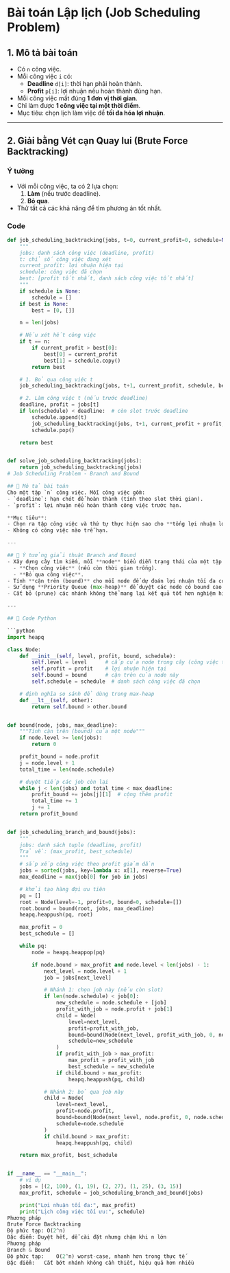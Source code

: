 # Bài toán Lập lịch (Job Scheduling Problem)

## 1. Mô tả bài toán
- Có `n` công việc.
- Mỗi công việc `i` có:
  - **Deadline** `d[i]`: thời hạn phải hoàn thành.
  - **Profit** `p[i]`: lợi nhuận nếu hoàn thành đúng hạn.
- Mỗi công việc mất đúng **1 đơn vị thời gian**.
- Chỉ làm được **1 công việc tại một thời điểm**.
- Mục tiêu: chọn lịch làm việc để **tối đa hóa lợi nhuận**.

---

## 2. Giải bằng Vét cạn Quay lui (Brute Force Backtracking)

### Ý tưởng
- Với mỗi công việc, ta có 2 lựa chọn:
  1. **Làm** (nếu trước deadline).
  2. **Bỏ qua**.
- Thử tất cả các khả năng để tìm phương án tốt nhất.

### Code

```python
def job_scheduling_backtracking(jobs, t=0, current_profit=0, schedule=None, best=None):
    """
    jobs: danh sách công việc (deadline, profit)
    t: chỉ số công việc đang xét
    current_profit: lợi nhuận hiện tại
    schedule: công việc đã chọn
    best: [profit tốt nhất, danh sách công việc tốt nhất]
    """
    if schedule is None:
        schedule = []
    if best is None:
        best = [0, []]

    n = len(jobs)

    # Nếu xét hết công việc
    if t == n:
        if current_profit > best[0]:
            best[0] = current_profit
            best[1] = schedule.copy()
        return best

    # 1. Bỏ qua công việc t
    job_scheduling_backtracking(jobs, t+1, current_profit, schedule, best)

    # 2. Làm công việc t (nếu trước deadline)
    deadline, profit = jobs[t]
    if len(schedule) < deadline:  # còn slot trước deadline
        schedule.append(t)
        job_scheduling_backtracking(jobs, t+1, current_profit + profit, schedule, best)
        schedule.pop()

    return best


def solve_job_scheduling_backtracking(jobs):
    return job_scheduling_backtracking(jobs)
# Job Scheduling Problem - Branch and Bound

## 📌 Mô tả bài toán
Cho một tập `n` công việc. Mỗi công việc gồm:
- `deadline`: hạn chót để hoàn thành (tính theo slot thời gian).
- `profit`: lợi nhuận nếu hoàn thành công việc trước hạn.

**Mục tiêu**:
- Chọn ra tập công việc và thứ tự thực hiện sao cho **tổng lợi nhuận lớn nhất**.
- Không có công việc nào trễ hạn.

---

## 📌 Ý tưởng giải thuật Branch and Bound
- Xây dựng cây tìm kiếm, mỗi **node** biểu diễn trạng thái của một tập công việc:
  - **Chọn công việc** (nếu còn thời gian trống).
  - **Bỏ qua công việc**.
- Tính **cận trên (bound)** cho mỗi node để dự đoán lợi nhuận tối đa có thể đạt được từ node đó.
- Sử dụng **Priority Queue (max-heap)** để duyệt các node có bound cao nhất trước.
- Cắt bỏ (prune) các nhánh không thể mang lại kết quả tốt hơn nghiệm hiện tại.

---

## 📌 Code Python

```python
import heapq

class Node:
    def __init__(self, level, profit, bound, schedule):
        self.level = level      # cấp của node trong cây (công việc thứ mấy)
        self.profit = profit    # lợi nhuận hiện tại
        self.bound = bound      # cận trên của node này
        self.schedule = schedule  # danh sách công việc đã chọn

    # định nghĩa so sánh để dùng trong max-heap
    def __lt__(self, other):
        return self.bound > other.bound


def bound(node, jobs, max_deadline):
    """Tính cận trên (bound) của một node"""
    if node.level >= len(jobs):
        return 0

    profit_bound = node.profit
    j = node.level + 1
    total_time = len(node.schedule)

    # duyệt tiếp các job còn lại
    while j < len(jobs) and total_time < max_deadline:
        profit_bound += jobs[j][1]  # cộng thêm profit
        total_time += 1
        j += 1
    return profit_bound


def job_scheduling_branch_and_bound(jobs):
    """
    jobs: danh sách tuple (deadline, profit)
    Trả về: (max_profit, best_schedule)
    """
    # sắp xếp công việc theo profit giảm dần
    jobs = sorted(jobs, key=lambda x: x[1], reverse=True)
    max_deadline = max(job[0] for job in jobs)

    # khởi tạo hàng đợi ưu tiên
    pq = []
    root = Node(level=-1, profit=0, bound=0, schedule=[])
    root.bound = bound(root, jobs, max_deadline)
    heapq.heappush(pq, root)

    max_profit = 0
    best_schedule = []

    while pq:
        node = heapq.heappop(pq)

        if node.bound > max_profit and node.level < len(jobs) - 1:
            next_level = node.level + 1
            job = jobs[next_level]

            # Nhánh 1: chọn job này (nếu còn slot)
            if len(node.schedule) < job[0]:
                new_schedule = node.schedule + [job]
                profit_with_job = node.profit + job[1]
                child = Node(
                    level=next_level,
                    profit=profit_with_job,
                    bound=bound(Node(next_level, profit_with_job, 0, new_schedule), jobs, max_deadline),
                    schedule=new_schedule
                )
                if profit_with_job > max_profit:
                    max_profit = profit_with_job
                    best_schedule = new_schedule
                if child.bound > max_profit:
                    heapq.heappush(pq, child)

            # Nhánh 2: bỏ qua job này
            child = Node(
                level=next_level,
                profit=node.profit,
                bound=bound(Node(next_level, node.profit, 0, node.schedule), jobs, max_deadline),
                schedule=node.schedule
            )
            if child.bound > max_profit:
                heapq.heappush(pq, child)

    return max_profit, best_schedule


if __name__ == "__main__":
    # ví dụ
    jobs = [(2, 100), (1, 19), (2, 27), (1, 25), (3, 15)]
    max_profit, schedule = job_scheduling_branch_and_bound(jobs)

    print("Lợi nhuận tối đa:", max_profit)
    print("Lịch công việc tối ưu:", schedule)
Phương pháp
Brute Force Backtracking
Độ phức tạp: O(2^n)
Đặc điểm: Duyệt hết, dễ cài đặt nhưng chậm khi n lớn
Phương pháp
Branch & Bound
Độ phức tạp:	O(2^n) worst-case, nhanh hơn trong thực tế
Đặc điểm:	Cắt bớt nhánh không cần thiết, hiệu quả hơn nhiều
